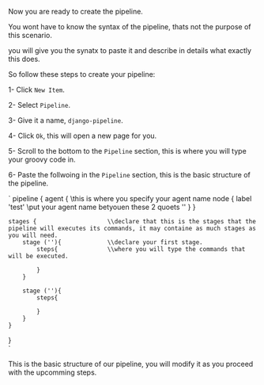 Now you are ready to create the pipeline.

You wont have to know the syntax of the pipeline, thats not the purpose of this scenario.

you will give you the synatx to paste it and describe in details what exactly this does.


So follow these steps to create your pipeline:

1- Click `New Item`.

2- Select `Pipeline`.

3- Give it a name, `django-pipeline`.

4- Click `Ok`, this will open a new page for you.

5- Scroll to the bottom to the `Pipeline` section, this is where you will type your groovy code in.

6- Paste the follwoing in the `Pipeline` section, this is the basic structure of the pipeline.

`
pipeline {
  agent {                       \\this is where you specify your agent name
    node {
      label 'test'              \\put your agent name betyouen these 2 quoets ''
    }
  }
  
	stages {                    \\declare that this is the stages that the pipeline will executes its commands, it may containe as much stages as you will need.
		stage (''){             \\declare your first stage.
			steps{              \\where you will type the commands that will be executed.
				
			} 
		}
			
		stage (''){
			steps{
				
			}
		}
	}
}	
`

This is the basic structure of our pipeline, you will modify it as you proceed with the upcomming steps.